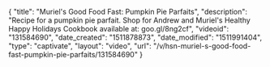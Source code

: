 {
    "title": "Muriel's Good Food Fast: Pumpkin Pie Parfaits",
    "description": "Recipe for a pumpkin pie parfait. Shop for Andrew and Muriel's Healthy Happy Holidays Cookbook available at: goo.gl\/8ng2cf",
    "videoid": "131584690",
    "date_created": "1511878873",
    "date_modified": "1511991404",
    "type": "captivate",
    "layout": "video",
    "url": "\/v\/hsn-muriel-s-good-food-fast-pumpkin-pie-parfaits\/131584690"
}